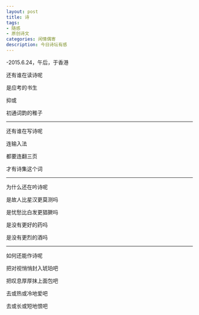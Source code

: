 ```yaml
---
layout: post
title: 诗
tags:
- 随感
- 原创诗文
categories: 闲情偶寄
description: 今日诗坛有感
---
```


-2015.6.24，午后，于香港

还有谁在读诗呢

是应考的书生

抑或

初通词韵的稚子

---

还有谁在写诗呢

连输入法

都要连翻三页

才有诗集这个词

---

为什么还在吟诗呢

是故人比星汉更莫测吗

是忧愁比白发更猖獗吗

是没有更好的药吗

是没有更烈的酒吗

---

如何还能作诗呢

把对视悄悄封入琥珀吧

把叹息厚厚抹上面包吧

去或热或冷地爱吧

去或长或短地恨吧
